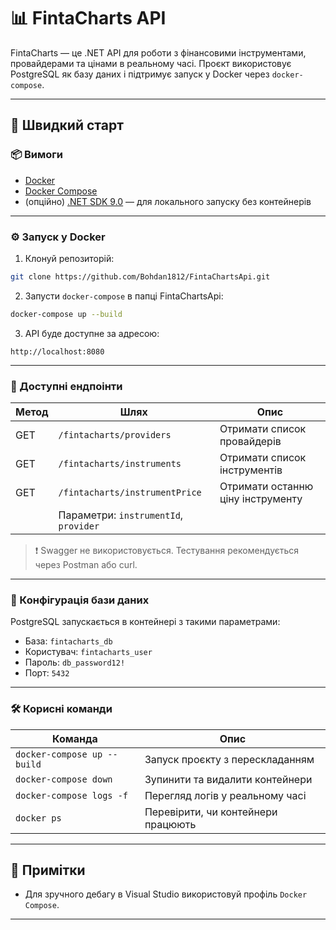 # 📊 FintaCharts API

FintaCharts — це .NET API для роботи з фінансовими інструментами, провайдерами та цінами в реальному часі. Проєкт використовує PostgreSQL як базу даних і підтримує запуск у Docker через `docker-compose`.

---

## 🚀 Швидкий старт

### 📦 Вимоги

- [Docker](https://www.docker.com/)
- [Docker Compose](https://docs.docker.com/compose/)
- (опційно) [.NET SDK 9.0](https://dotnet.microsoft.com/) — для локального запуску без контейнерів

---

### ⚙️ Запуск у Docker

1. Клонуй репозиторій:

```bash
git clone https://github.com/Bohdan1812/FintaChartsApi.git
```

2. Запусти `docker-compose` в папці FintaChartsApi:

```bash
docker-compose up --build
```

3. API буде доступне за адресою:

```
http://localhost:8080
```

---

### 📡 Доступні ендпоінти

| Метод | Шлях                                      | Опис                              |
|-------|-------------------------------------------|-----------------------------------|
| GET   | `/fintacharts/providers`                  | Отримати список провайдерів       |
| GET   | `/fintacharts/instruments`                | Отримати список інструментів      |
| GET   | `/fintacharts/instrumentPrice`            | Отримати останню ціну інструменту |
|       | Параметри: `instrumentId`, `provider`     |                                   |


> ❗ Swagger не використовується. Тестування рекомендується через Postman або curl.

---

### 🐘 Конфігурація бази даних

PostgreSQL запускається в контейнері з такими параметрами:

- База: `fintacharts_db`
- Користувач: `fintacharts_user`
- Пароль: `db_password12!`
- Порт: `5432`

---

### 🛠 Корисні команди

| Команда                          | Опис                                 |
|----------------------------------|--------------------------------------|
| `docker-compose up --build`     | Запуск проєкту з перескладанням      |
| `docker-compose down`           | Зупинити та видалити контейнери      |
| `docker-compose logs -f`        | Перегляд логів у реальному часі      |
| `docker ps`                     | Перевірити, чи контейнери працюють   |

---


## 🧠 Примітки


- Для зручного дебагу в Visual Studio використовуй профіль `Docker Compose`.

---

